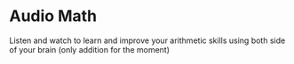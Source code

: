 # Audio Math
Listen and watch to learn and improve your arithmetic skills using both side of your brain (only addition for the moment)